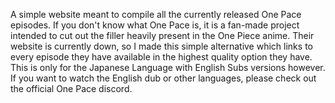 A simple website meant to compile all the currently released One Pace episodes.
If you don't know what One Pace is, it is a fan-made project intended to cut out the filler heavily present in the One Piece anime. Their website is currently down, so I made this simple alternative which links to every episode they have available in the highest quality option they have.
This is only for the Japanese Language with English Subs versions however. If you want to watch the English dub or other languages, please check out the official One Pace discord.
